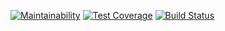 [![Maintainability](https://api.codeclimate.com/v1/badges/fcaaf19cac11381b7164/maintainability)](https://codeclimate.com/github/Ensaphelon/project-lvl2-s245/maintainability)
[![Test Coverage](https://api.codeclimate.com/v1/badges/fcaaf19cac11381b7164/test_coverage)](https://codeclimate.com/github/Ensaphelon/project-lvl2-s245/test_coverage)
[![Build Status](https://travis-ci.org/Ensaphelon/project-lvl2-s245.svg?branch=master)](https://travis-ci.org/Ensaphelon/project-lvl2-s245)
